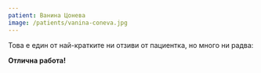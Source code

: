 ```yaml
---
patient: Ванина Цонева
image: /patients/vanina-coneva.jpg
---
```

Това е един от най-кратките ни отзиви от пациентка, но много ни радва:

**Отлична работа!**